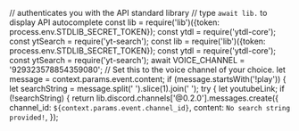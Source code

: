 // authenticates you with the API standard library
// type `await lib.` to display API autocomplete
const lib = require('lib')({token: process.env.STDLIB_SECRET_TOKEN});
const ytdl = require('ytdl-core');
const ytSearch = require('yt-search');
const lib = require('lib')({token: process.env.STDLIB_SECRET_TOKEN});
const ytdl = require('ytdl-core');
const ytSearch = require('yt-search');
await VOICE_CHANNEL = '929323578854359080'; // Set this to the voice channel of your choice.
let message = context.params.event.content;
if (message.startsWith('!play')) {
  let searchString = message.split(' ').slice(1).join(' ');
try {
    let youtubeLink;
    if (!searchString) {
      return lib.discord.channels['@0.2.0'].messages.create({
        channel_id: `${context.params.event.channel_id}`,
        content: `No search string provided!`,
      });

